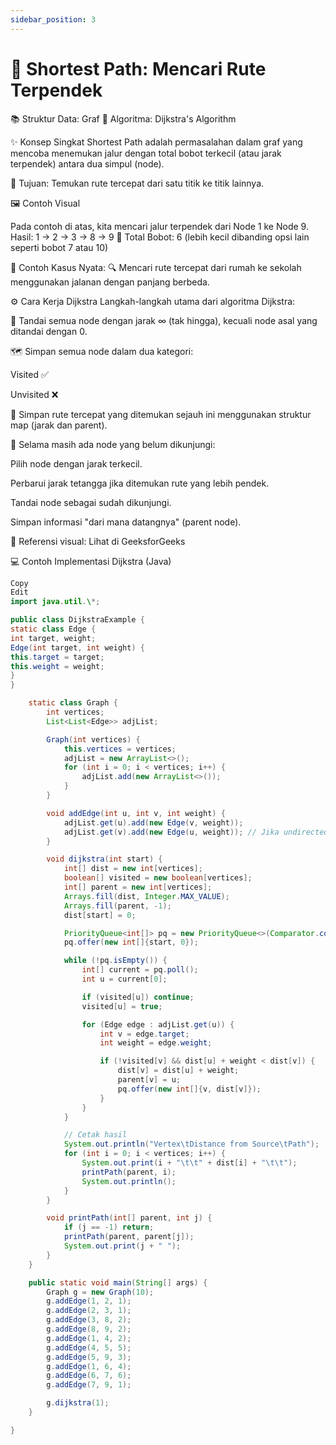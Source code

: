 ```yaml
---
sidebar_position: 3
---
```


# 📌 Shortest Path: Mencari Rute Terpendek

📚 Struktur Data: Graf
🧠 Algoritma: Dijkstra's Algorithm

✨ Konsep Singkat
Shortest Path adalah permasalahan dalam graf yang mencoba menemukan jalur dengan total bobot terkecil (atau jarak terpendek) antara dua simpul (node).

🧭 Tujuan: Temukan rute tercepat dari satu titik ke titik lainnya.

🖼️ Contoh Visual

Pada contoh di atas, kita mencari jalur terpendek dari Node 1 ke Node 9.
Hasil: 1 → 2 → 3 → 8 → 9
🔢 Total Bobot: 6 (lebih kecil dibanding opsi lain seperti bobot 7 atau 10)

🧩 Contoh Kasus Nyata:
🔍 Mencari rute tercepat dari rumah ke sekolah menggunakan jalanan dengan panjang berbeda.

⚙️ Cara Kerja Dijkstra
Langkah-langkah utama dari algoritma Dijkstra:

🚦 Tandai semua node dengan jarak ∞ (tak hingga), kecuali node asal yang ditandai dengan 0.

🗺️ Simpan semua node dalam dua kategori:

Visited ✅

Unvisited ❌

📍 Simpan rute tercepat yang ditemukan sejauh ini menggunakan struktur map (jarak dan parent).

🔁 Selama masih ada node yang belum dikunjungi:

Pilih node dengan jarak terkecil.

Perbarui jarak tetangga jika ditemukan rute yang lebih pendek.

Tandai node sebagai sudah dikunjungi.

Simpan informasi "dari mana datangnya" (parent node).

📌 Referensi visual:
Lihat di GeeksforGeeks

💻 Contoh Implementasi Dijkstra (Java)

```java
Copy
Edit
import java.util.\*;

public class DijkstraExample {
static class Edge {
int target, weight;
Edge(int target, int weight) {
this.target = target;
this.weight = weight;
}
}

    static class Graph {
        int vertices;
        List<List<Edge>> adjList;

        Graph(int vertices) {
            this.vertices = vertices;
            adjList = new ArrayList<>();
            for (int i = 0; i < vertices; i++) {
                adjList.add(new ArrayList<>());
            }
        }

        void addEdge(int u, int v, int weight) {
            adjList.get(u).add(new Edge(v, weight));
            adjList.get(v).add(new Edge(u, weight)); // Jika undirected
        }

        void dijkstra(int start) {
            int[] dist = new int[vertices];
            boolean[] visited = new boolean[vertices];
            int[] parent = new int[vertices];
            Arrays.fill(dist, Integer.MAX_VALUE);
            Arrays.fill(parent, -1);
            dist[start] = 0;

            PriorityQueue<int[]> pq = new PriorityQueue<>(Comparator.comparingInt(a -> a[1]));
            pq.offer(new int[]{start, 0});

            while (!pq.isEmpty()) {
                int[] current = pq.poll();
                int u = current[0];

                if (visited[u]) continue;
                visited[u] = true;

                for (Edge edge : adjList.get(u)) {
                    int v = edge.target;
                    int weight = edge.weight;

                    if (!visited[v] && dist[u] + weight < dist[v]) {
                        dist[v] = dist[u] + weight;
                        parent[v] = u;
                        pq.offer(new int[]{v, dist[v]});
                    }
                }
            }

            // Cetak hasil
            System.out.println("Vertex\tDistance from Source\tPath");
            for (int i = 0; i < vertices; i++) {
                System.out.print(i + "\t\t" + dist[i] + "\t\t");
                printPath(parent, i);
                System.out.println();
            }
        }

        void printPath(int[] parent, int j) {
            if (j == -1) return;
            printPath(parent, parent[j]);
            System.out.print(j + " ");
        }
    }

    public static void main(String[] args) {
        Graph g = new Graph(10);
        g.addEdge(1, 2, 1);
        g.addEdge(2, 3, 1);
        g.addEdge(3, 8, 2);
        g.addEdge(8, 9, 2);
        g.addEdge(1, 4, 2);
        g.addEdge(4, 5, 5);
        g.addEdge(5, 9, 3);
        g.addEdge(1, 6, 4);
        g.addEdge(6, 7, 6);
        g.addEdge(7, 9, 1);

        g.dijkstra(1);
    }

}

```

```

```
